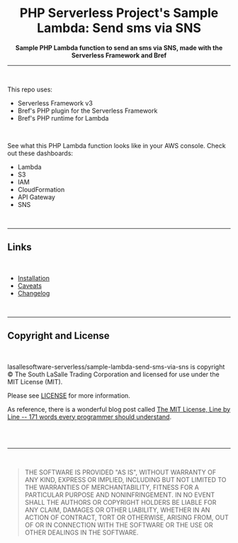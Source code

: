 <h1 align="center">PHP Serverless Project's Sample Lambda: Send sms via SNS</h1>

<p align="center">
    <strong>Sample PHP Lambda function to send an sms via SNS, made with the Serverless Framework and Bref</strong>
</p>

<hr>

<br>

This repo uses:
- Serverless Framework v3
- Bref's PHP plugin for the Serverless Framework
- Bref's PHP runtime for Lambda

<br>

See what this PHP Lambda function looks like in your AWS console. Check out these dashboards:
- Lambda
- S3
- IAM
- CloudFormation
- API Gateway
- SNS

<br>
<hr>

## Links
<br>

- [Installation][]
- [Caveats][]
- [Changelog][]

<br>
<hr>

## Copyright and License
<br>

lasallesoftware-serverless/sample-lambda-send-sms-via-sns is copyright © The South LaSalle Trading Corporation and
licensed for use under the MIT License (MIT).

Please see [LICENSE][] for more information.

As reference, there is a wonderful blog post called [The MIT License, Line by Line -- 171 words every programmer should understand](https://writing.kemitchell.com/2016/09/21/MIT-License-Line-by-Line.html).

<br><br>
<hr>
<br>

>THE SOFTWARE IS PROVIDED "AS IS", WITHOUT WARRANTY OF ANY KIND, EXPRESS OR IMPLIED, INCLUDING BUT NOT LIMITED TO THE WARRANTIES OF MERCHANTABILITY, FITNESS FOR A PARTICULAR PURPOSE AND NONINFRINGEMENT. IN NO EVENT SHALL THE AUTHORS OR COPYRIGHT HOLDERS BE LIABLE FOR ANY CLAIM, DAMAGES OR OTHER LIABILITY, WHETHER IN AN ACTION OF CONTRACT, TORT OR OTHERWISE, ARISING FROM, OUT OF OR IN CONNECTION WITH THE SOFTWARE OR THE USE OR OTHER DEALINGS IN THE SOFTWARE.


[installation]: https://github.com/lasallesoftware-serverless/sample-lambda-hello-world/blob/master/INSTALLATION.md
[caveats]: https://github.com/lasallesoftware-serverless/sample-lambda-hello-world/blob/master/CAVEATS.md
[changelog]: https://github.com/lasallesoftware-serverless/sample-lambda-send-sms-via-sns/blob/master/CHANGELOG.md
[license]: https://github.com/lasallesoftware-serverless/sample-lambda-hello-world/blob/master/LICENSE.md